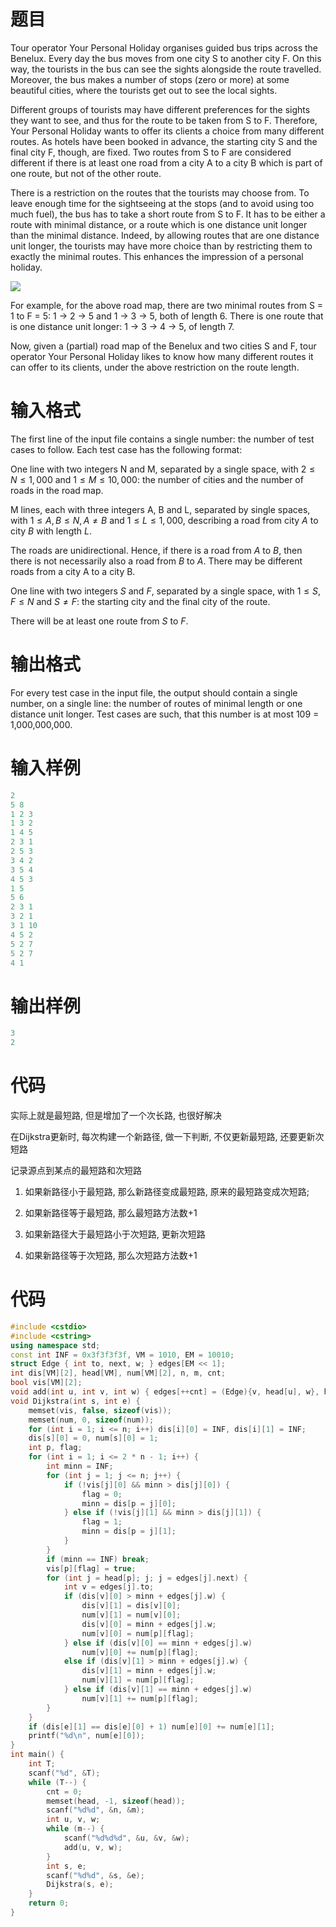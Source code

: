 # 题目

Tour operator Your Personal Holiday organises guided bus trips across the Benelux. Every day the bus moves from one city S to another city F. On this way, the tourists in the bus can see the sights alongside the route travelled. Moreover, the bus makes a number of stops (zero or more) at some beautiful cities, where the tourists get out to see the local sights.

Different groups of tourists may have different preferences for the sights they want to see, and thus for the route to be taken from S to F. Therefore, Your Personal Holiday wants to offer its clients a choice from many different routes. As hotels have been booked in advance, the starting city S and the final city F, though, are fixed. Two routes from S to F are considered different if there is at least one road from a city A to a city B which is part of one route, but not of the other route.

There is a restriction on the routes that the tourists may choose from. To leave enough time for the sightseeing at the stops (and to avoid using too much fuel), the bus has to take a short route from S to F. It has to be either a route with minimal distance, or a route which is one distance unit longer than the minimal distance. Indeed, by allowing routes that are one distance unit longer, the tourists may have more choice than by restricting them to exactly the minimal routes. This enhances the impression of a personal holiday.


![](https://img2020.cnblogs.com/blog/1975074/202005/1975074-20200524215601375-1845961718.jpg)




For example, for the above road map, there are two minimal routes from S = 1 to F = 5: 1 → 2 → 5 and 1 → 3 → 5, both of length 6. There is one route that is one distance unit longer: 1 → 3 → 4 → 5, of length 7.

Now, given a (partial) road map of the Benelux and two cities S and F, tour operator Your Personal Holiday likes to know how many different routes it can offer to its clients, under the above restriction on the route length.

# 输入格式

The first line of the input file contains a single number: the number of test cases to follow. Each test case has the following format:

One line with two integers N and M, separated by a single space, with $2 ≤ N ≤ 1,000$ and $1 ≤ M ≤ 10, 000$: the number of cities and the number of roads in the road map.

M lines, each with three integers A, B and L, separated by single spaces, with $1 ≤ A, B ≤ N, A ≠ B$ and $1 ≤ L ≤ 1,000$, describing a road from city $A$ to city $B$ with length $L$.

The roads are unidirectional. Hence, if there is a road from $A$ to $B$, then there is not necessarily also a road from $B$ to $A$. There may be different roads from a city A to a city B.

One line with two integers $S$ and $F$, separated by a single space, with $1 ≤ S, F ≤ N$ and $S ≠ F$: the starting city and the final city of the route.

There will be at least one route from $S$ to $F$.

# 输出格式

For every test case in the input file, the output should contain a single number, on a single line: the number of routes of minimal length or one distance unit longer. Test cases are such, that this number is at most 109 = 1,000,000,000.

# 输入样例

```cpp
2
5 8
1 2 3
1 3 2
1 4 5
2 3 1
2 5 3
3 4 2
3 5 4
4 5 3
1 5
5 6
2 3 1
3 2 1
3 1 10
4 5 2
5 2 7
5 2 7
4 1
``` 

# 输出样例

```cpp
3
2
```

# 代码

实际上就是最短路, 但是增加了一个次长路, 也很好解决

在Dijkstra更新时, 每次构建一个新路径, 做一下判断, 不仅更新最短路, 还要更新次短路

记录源点到某点的最短路和次短路

1. 如果新路径小于最短路, 那么新路径变成最短路, 原来的最短路变成次短路;

2. 如果新路径等于最短路, 那么最短路方法数+1

3. 如果新路径大于最短路小于次短路, 更新次短路

4. 如果新路径等于次短路, 那么次短路方法数+1

# 代码

```cpp
#include <cstdio>
#include <cstring>
using namespace std;
const int INF = 0x3f3f3f3f, VM = 1010, EM = 10010;
struct Edge { int to, next, w; } edges[EM << 1];
int dis[VM][2], head[VM], num[VM][2], n, m, cnt;
bool vis[VM][2];
void add(int u, int v, int w) { edges[++cnt] = (Edge){v, head[u], w}, head[u] = cnt; }
void Dijkstra(int s, int e) {
    memset(vis, false, sizeof(vis));
    memset(num, 0, sizeof(num));
    for (int i = 1; i <= n; i++) dis[i][0] = INF, dis[i][1] = INF;
    dis[s][0] = 0, num[s][0] = 1;
    int p, flag;
    for (int i = 1; i <= 2 * n - 1; i++) {
        int minn = INF;
        for (int j = 1; j <= n; j++) {
            if (!vis[j][0] && minn > dis[j][0]) {
                flag = 0;
                minn = dis[p = j][0];
            } else if (!vis[j][1] && minn > dis[j][1]) {
                flag = 1;
                minn = dis[p = j][1];
            }
        }
        if (minn == INF) break;
        vis[p][flag] = true;
        for (int j = head[p]; j; j = edges[j].next) {
            int v = edges[j].to;
            if (dis[v][0] > minn + edges[j].w) {
                dis[v][1] = dis[v][0];
                num[v][1] = num[v][0];
                dis[v][0] = minn + edges[j].w;
                num[v][0] = num[p][flag];
            } else if (dis[v][0] == minn + edges[j].w)
                num[v][0] += num[p][flag];
            else if (dis[v][1] > minn + edges[j].w) {
                dis[v][1] = minn + edges[j].w;
                num[v][1] = num[p][flag];
            } else if (dis[v][1] == minn + edges[j].w)
                num[v][1] += num[p][flag];
        }
    }
    if (dis[e][1] == dis[e][0] + 1) num[e][0] += num[e][1];
    printf("%d\n", num[e][0]);
}
int main() {
    int T;
    scanf("%d", &T);
    while (T--) {
        cnt = 0;
        memset(head, -1, sizeof(head));
        scanf("%d%d", &n, &m);
        int u, v, w;
        while (m--) {
            scanf("%d%d%d", &u, &v, &w);
            add(u, v, w);
        }
        int s, e;
        scanf("%d%d", &s, &e);
        Dijkstra(s, e);
    }
    return 0;
}

```